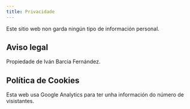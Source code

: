 ```yaml
---
title: Privacidade
---
```


Este sitio web non garda ningún tipo de información personal.


## Aviso legal

Propiedade de Iván Barcia Fernández.

## Política de Cookies

Esta web usa Google Analytics para ter unha información do número de visistantes.
